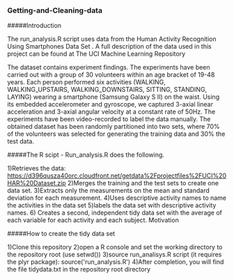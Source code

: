 ### Getting-and-Cleaning-data

#####Introduction

The run_analysis.R script uses data from the Human Activity Recognition Using Smartphones Data Set . A full description of the data used in this project can be found at The UCI Machine Learning Repository

The dataset contains experiment findings. The experiments have been carried out with a group of 30 volunteers within an age bracket of 19-48 years. Each person performed six activities (WALKING, WALKING_UPSTAIRS, WALKING_DOWNSTAIRS, SITTING, STANDING, LAYING) wearing a smartphone (Samsung Galaxy S II) on the waist. Using its embedded accelerometer and gyroscope, we captured 3-axial linear acceleration and 3-axial angular velocity at a constant rate of 50Hz. The experiments have been video-recorded to label the data manually. The obtained dataset has been randomly partitioned into two sets, where 70% of the volunteers was selected for generating the training data and 30% the test data.

#####The R scipt - Run_analysis.R  does the following.

1)Retrieves the data: https://d396qusza40orc.cloudfront.net/getdata%2Fprojectfiles%2FUCI%20HAR%20Dataset.zip
2)Merges the training and the test sets to create one data set.
3)Extracts only the measurements on the mean and standard deviation for each measurement.
4)Uses descriptive activity names to name the activities in the data set
5)labels the data set with descriptive activity names.
6) Creates a second, independent tidy data set with the average of each variable for each activity and each subject.
Motivation

#####How to create the tidy data set

1)Clone this repository
2)open a R console and set the working directory to the repository root (use setwd())
3)source run_analisys.R script (it requires the plyr package): source('run_analysis.R')
4)After completion, you will find the file tidydata.txt in the repository root directory
